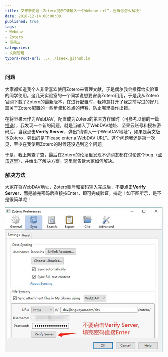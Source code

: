 ```yaml
---
title: 又来新问题！Zotero提示“请输入一个Webdav url”，告诉你怎么解决！
date: 2018-12-14 00:00:00
published: true
tags:
- Webdav
- Zotero
- 坚果云
categories:
- 文献管理
typora-root-url: ../../iseex.github.io
---
```


### 问题

大家都知道我个人非常喜欢使用Zotero来管理文献，于是偶尔我会推荐给实验室的同学使用。这几天实验室的一个同学说想要安装Zotero用用，于是我从Zotero官网下载了Zotero的最新版本，在进行配置时，我特意打开了我之前写过的好几篇关于Zotero配置的一些步骤和难点的博客，防止哪里操作出错。

在将坚果云作为WebDAV，配置成为Zotero的第三方存储时（可参考以前的一篇[推送](https://iseex.github.io/2018-08/zotero-webdav/)），我发现一个新的问题。就是当输入了WebDAV地址、坚果云账号和授权密码后，当我点击**Verify Server**，弹出“请输入一个WebDAV地址”，如果是英文版本Zotero，弹出的是“Please enter a WebDAV URL”。这个问题我还是第一次见，至少在我使用Zotero的时候还没遇到这个问题。

于是，我上网查了查，最后在Zotero的论坛里发现不少网友都在讨论这个bug（[点击这里](https://forums.zotero.org/discussion/67182/webdav-error-please-enter-a-webdav-url)），并给出了解决方案。这里就告诉大家如何解决。

### 解决方法

大家在将WebDAV地址，Zotero账号和密码输入完成后，不要点击**Verify Server**，而是输完密码后直接按Enter，即可完成验证，搞定！如下图所示，是不是很简单呢！

![](/assets/images/posts/zotero/webdav_problem.jpg)